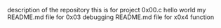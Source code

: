 
description of the repository
this is for project 0x00.c hello world
my README.md file for 0x03 debugging
README.md file for x0x4 function
